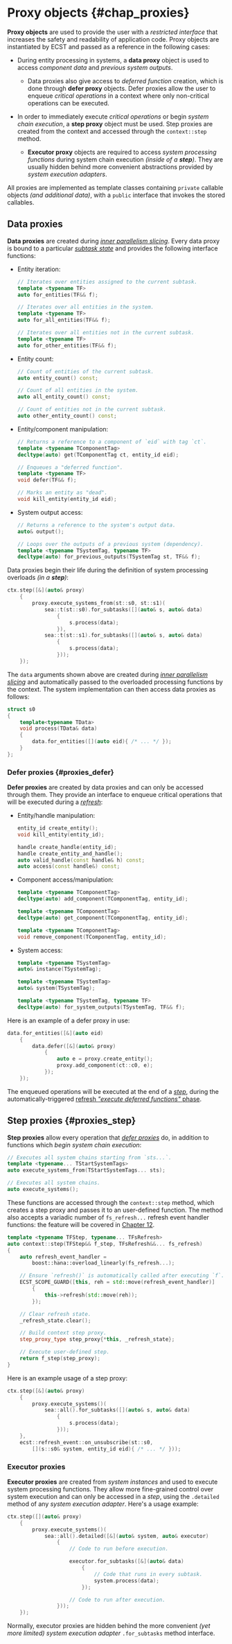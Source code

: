 


# Proxy objects {#chap_proxies}

**Proxy objects** are used to provide the user with a *restricted interface* that increases the safety and readability of application code. Proxy objects are instantiated by ECST and passed as a reference in the following cases:

* During entity processing in systems, a **data proxy** object is used to access *component data* and *previous system outputs*.

    * Data proxies also give access to *deferred function* creation, which is done through **defer proxy** objects. Defer proxies allow the user to enqueue *critical operations* in a context where only non-critical operations can be executed.

* In order to immediately execute *critical operations* or begin *system chain execution*, a **step proxy** object must be used. Step proxies are created from the context and accessed through the `context::step` method.

    * **Executor proxy** objects are required to access *system processing functions* during system chain execution *(inside of a **step**)*. They are usually hidden behind more convenient abstractions provided by *system execution adapters*.

All proxies are implemented as template classes containing `private` callable objects *(and additional data)*, with a `public` interface that invokes the stored callables.


## Data proxies

**Data proxies** are created during [*inner parallelism slicing*](#inner_par_slicing). Every data proxy is bound to a particular [*subtask state*](#storage_state) and provides the following interface functions:

* Entity iteration:

    ```cpp
    // Iterates over entities assigned to the current subtask.
    template <typename TF>
    auto for_entities(TF&& f);

    // Iterates over all entities in the system.
    template <typename TF>
    auto for_all_entities(TF&& f);

    // Iterates over all entities not in the current subtask.
    template <typename TF>
    auto for_other_entities(TF&& f);
    ```

* Entity count:

    ```cpp
    // Count of entities of the current subtask.
    auto entity_count() const;

    // Count of all entities in the system.
    auto all_entity_count() const;

    // Count of entities not in the current subtask.
    auto other_entity_count() const;
    ```

* Entity/component manipulation:

    ```cpp
    // Returns a reference to a component of `eid` with tag `ct`.
    template <typename TComponentTag>
    decltype(auto) get(TComponentTag ct, entity_id eid);

    // Enqueues a "deferred function".
    template <typename TF>
    void defer(TF&& f);

    // Marks an entity as "dead".
    void kill_entity(entity_id eid);
    ```

* System output access:

    ```cpp
    // Returns a reference to the system's output data.
    auto& output();

    // Loops over the outputs of a previous system (dependency).
    template <typename TSystemTag, typename TF>
    decltype(auto) for_previous_outputs(TSystemTag st, TF&& f);
    ```

Data proxies begin their life during the definition of system processing overloads *(in a **step**)*:

```cpp
ctx.step([&](auto& proxy)
    {
        proxy.execute_systems_from(st::s0, st::s1)(
            sea::t(st::s0).for_subtasks([](auto& s, auto& data)
                {
                    s.process(data);
                }),
            sea::t(st::s1).for_subtasks([](auto& s, auto& data)
                {
                    s.process(data);
                }));
    });
```

The `data` arguments shown above are created during [*inner parallelism slicing*](#inner_par_slicing) and automatically passed to the overloaded processing functions by the context. The system implementation can then access data proxies as follows:

```cpp
struct s0
{
    template<typename TData>
    void process(TData& data)
    {
        data.for_entities([](auto eid){ /* ... */ });
    }
};
```


### Defer proxies {#proxies_defer}

**Defer proxies** are created by data proxies and can only be accessed through them. They provide an interface to enqueue critical operations that will be executed during a [*refresh*](#flow_refresh):

* Entity/handle manipulation:

    ```cpp
    entity_id create_entity();
    void kill_entity(entity_id);

    handle create_handle(entity_id);
    handle create_entity_and_handle();
    auto valid_handle(const handle& h) const;
    auto access(const handle&) const;
    ```

* Component access/manipulation:

    ```cpp
    template <typename TComponentTag>
    decltype(auto) add_component(TComponentTag, entity_id);

    template <typename TComponentTag>
    decltype(auto) get_component(TComponentTag, entity_id);

    template <typename TComponentTag>
    void remove_component(TComponentTag, entity_id);
    ```

* System access:

    ```cpp
    template <typename TSystemTag>
    auto& instance(TSystemTag);

    template <typename TSystemTag>
    auto& system(TSystemTag);

    template <typename TSystemTag, typename TF>
    decltype(auto) for_system_outputs(TSystemTag, TF&& f);
    ```

Here is an example of a defer proxy in use:

```cpp
data.for_entities([&](auto eid)
    {
        data.defer([&](auto& proxy)
            {
                auto e = proxy.create_entity();
                proxy.add_component(ct::c0, e);
            });
    });
```

The enqueued operations will be executed at the end of a [*step*](#step_stage), during the automatically-triggered [refresh *"execute deferred functions"* phase](#flow_exec_dfuncs).



## Step proxies {#proxies_step}

**Step proxies** allow every operation that [*defer proxies*](#proxies_defer) do, in addition to functions which *begin system chain execution*:

```cpp
// Executes all system chains starting from `sts...`.
template <typename... TStartSystemTags>
auto execute_systems_from(TStartSystemTags... sts);

// Executes all system chains.
auto execute_systems();
```

These functions are accessed through the `context::step` method, which creates a step proxy and passes it to an user-defined function. The method also accepts a variadic number of `fs_refresh...` refresh event handler functions: the feature will be covered in [Chapter 12](#chap_advfeats).

```cpp
template <typename TFStep, typename... TFsRefresh>
auto context::step(TFStep&& f_step, TFsRefresh&&... fs_refresh)
{
    auto refresh_event_handler =
        boost::hana::overload_linearly(fs_refresh...);

    // Ensure `refresh()` is automatically called after executing `f`.
    ECST_SCOPE_GUARD([this, reh = std::move(refresh_event_handler)]
        {
            this->refresh(std::move(reh));
        });

    // Clear refresh state.
    _refresh_state.clear();

    // Build context step proxy.
    step_proxy_type step_proxy{*this, _refresh_state};

    // Execute user-defined step.
    return f_step(step_proxy);
}
```

Here is an example usage of a step proxy:

```cpp
ctx.step([&](auto& proxy)
    {
        proxy.execute_systems()(
            sea::all().for_subtasks([](auto& s, auto& data)
                {
                    s.process(data);
                }));
    },
    ecst::refresh_event::on_unsubscribe(st::s0,
        [](s::s0& system, entity_id eid){ /* ... */ }));
```



### Executor proxies

**Executor proxies** are created from *system instances* and used to execute system processing functions. They allow more fine-grained control over system execution and can only be accessed in a *step*, using the `.detailed` method of any *system execution adapter*. Here's a usage example:

```cpp
ctx.step([](auto& proxy)
    {
        proxy.execute_systems()(
            sea::all().detailed([&](auto& system, auto& executor)
                {
                    // Code to run before execution.

                    executor.for_subtasks([&](auto& data)
                        {
                            // Code that runs in every subtask.
                            system.process(data);
                        });

                    // Code to run after execution.
                }));
    });
```

Normally, executor proxies are hidden behind the more convenient *(yet more limited)* *system execution adapter* `.for_subtasks` method interface.